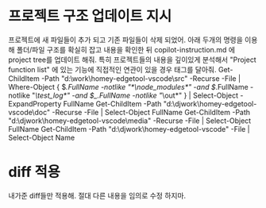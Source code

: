 # 프로젝트 구조 업데이트 지시
프로젝트에 새 파일들이 추가 되고 기존 파일들이 삭제 되었어.
아래 두개의 명령을 이용해 폴더/파일 구조를 확실히 잡고 내용을 확인한 뒤 copilot-instruction.md 에 project tree를 업데이트 해줘.
특히 프로젝트들의 내용을 깊이있게 분석해서 "Project function list" 에 있는 기능에 직접적인 연관이 있을  경우 태그를 달아줘.
Get-ChildItem -Path "d:\work\homey-edgetool-vscode\src" -Recurse -File | Where-Object { $_.FullName -notlike "*\node_modules\*" -and $_.FullName -notlike "*\test_log\*" -and $_.FullName -notlike "*\out\*" } | Select-Object -ExpandProperty FullName
Get-ChildItem -Path "d:\djwork\homey-edgetool-vscode\doc" -Recurse -File | Select-Object FullName
Get-ChildItem -Path "d:\djwork\homey-edgetool-vscode\media" -Recurse -File | Select-Object FullName
Get-ChildItem -Path "d:\djwork\homey-edgetool-vscode" -File | Select-Object Name

# diff 적용
내가준 diff들만 적용해. 절대 다른 내용을 임의로 수정 하지마.